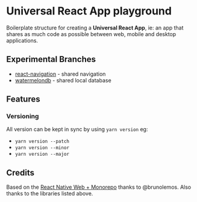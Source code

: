 # Universal React App playground
Boilerplate structure for creating a **Universal React App**, ie: an app that shares as much code as possible between web, mobile and desktop applications.

## Experimental Branches
* [react-navigation](https://github.com/kilbot/boilerplate/tree/react-navigation) - shared navigation
* [watermelondb](https://github.com/kilbot/boilerplate/tree/watermelondb) - shared local database

## Features

### Versioning
All version can be kept in sync by using `yarn version` eg: 
- `yarn version --patch`
- `yarn version --minor`
- `yarn version --major`

## Credits
Based on the [React Native Web + Monorepo](https://github.com/brunolemos/react-native-web-monorepo) thanks to @brunolemos. Also thanks to the libraries listed above.

